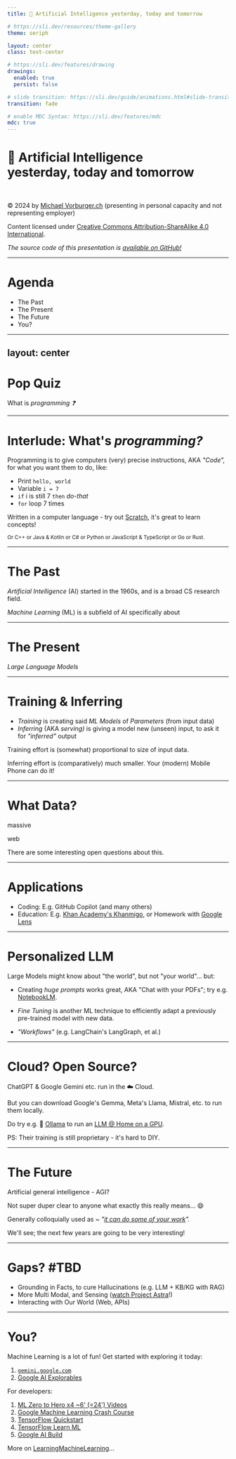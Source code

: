 ```yaml
---
title: 🔮 Artificial Intelligence yesterday, today and tomorrow

# https://sli.dev/resources/theme-gallery
theme: seriph

layout: center
class: text-center

# https://sli.dev/features/drawing
drawings:
  enabled: true
  persist: false

# slide transition: https://sli.dev/guide/animations.html#slide-transitions
transition: fade

# enable MDC Syntax: https://sli.dev/features/mdc
mdc: true
---
```


# 🔮 Artificial Intelligence <br>yesterday, today and tomorrow

<br>

© 2024 by [Michael Vorburger.ch](https://www.vorburger.ch) (presenting in personal capacity and not representing employer)

Content licensed under [Creative Commons Attribution-ShareAlike 4.0 International](https://creativecommons.org/licenses/by-sa/4.0/?ref=chooser-v1).

_The source code of this presentation is [available on GitHub!](https://github.com/vorburger/LearningMachineLearning/tree/develop/docs/prez)_

<!--
I'll speak fast, let's chat together about questions during the breaks?
-->

---

# Agenda

<!-- TODO Find MD tool to extract and auto update insert TOC from headings, or make https://sli.dev/builtin/components#toc work -->

- The Past
- The Present
- The Future
- You?

---
layout: center
---

# Pop Quiz

What is _programming ❓_

---

# Interlude: What's _programming?_

Programming is to give computers (very) precise instructions, AKA _"Code",_ for what you want them to do, like:

- Print `hello, world`
- Variable `i = 7`
- `if` i is still 7 `then` _do-that_
- `for` loop 7 times

Written in a computer language - try out [Scratch](https://scratch.mit.edu), it's great to learn concepts!

<small>Or C++ or Java & Kotlin or C# or Python or JavaScript & TypeScript or Go or Rust.</small>

---

# The Past

_Artificial Intelligence_ (AI) started in the 1960s, and is a broad CS research field.

_Machine Learning_ (ML) is a subfield of AI specifically about

---

# The Present

_Large Language Models_

---

# Training & Inferring

- _Training_ is creating said _ML Models_ of _Parameters_ (from input data)
- _Inferring_ (AKA _serving)_ is giving a model new (unseen) input, to ask it for _"inferred"_ output

Training effort is (somewhat) proportional to size of input data.

Inferring effort is (comparatively) much smaller. Your (modern) Mobile Phone can do it!

<!--
Pictures of digits, cats & dogs, or texts...
-->

---

# What Data?

massive

web

There are some interesting open questions about this.

---

# Applications

- Coding: E.g. GitHub Copilot (and many others)
- Education: E.g. [Khan Academy's Khanmigo](https://www.youtube.com/watch?v=hJP5GqnTrNo&t=4s), or Homework with [Google Lens](https://lens.google)

<!--
TODO Try & screenshot
-->

---

# Personalized LLM

Large Models might know about "the world", but not "your world"... but:

- Creating _huge prompts_ works great, AKA "Chat with your PDFs"; try e.g. [NotebookLM](https://notebooklm.google).

- _Fine Tuning_ is another ML technique to efficiently adapt a previously pre-trained model with new data.

- _"Workflows"_ (e.g. LangChain's LangGraph, et al.)

---

# Cloud? Open Source?

ChatGPT & Google Gemini etc. run in the ☁️ Cloud.

But you can download Google's Gemma, Meta's Llama, Mistral, etc. to run them locally.

Do try e.g. 🦙 [Ollama](https://ollama.com) to run an [LLM @ Home on a GPU](https://github.com/vorburger/vorburger.ch-Notes/blob/develop/ml/ollama1.md).

PS: Their training is still proprietary - it's hard to DIY.

---

# The Future

Artificial general intelligence - AGI?

Not super duper clear to anyone what exactly this really means... 😄

Generally colloquially used as ~ _"[it can do some of your work](https://en.wikipedia.org/wiki/Artificial_general_intelligence#Tests_for_human-level_AGI)"._

We'll see; the next few years are going to be very interesting!

<!--
Turing Test, Robot College Student Test, Employment Test, Ikea Test, Coffee Test, Modern Turing Test
-->

---

# Gaps? #TBD

- Grounding in Facts, to cure Hallucinations (e.g. LLM + KB/KG with RAG)
- More Multi Modal, and Sensing ([watch Project Astra](https://deepmind.google/technologies/gemini/project-astra/)!)
- Interacting with Our World (Web, APIs)

<!--
Combining Large Language Models (LLMs) with Knowledge Graphs (KGs) and Retrieval-Augmented Generation (RAG) looks promising.

You would be surprised how difficult it is to build an Assistant that can buy movie tickets or make restaurant reservations only.

Something like Gemini's Extensions, to connect it to your Gmail & Google Docs, Google Maps or Flights, or YouTube are only the very early beginning.
-->

---

# You?

Machine Learning is a lot of fun! Get started with exploring it today:

1. [`gemini.google.com`](https://gemini.google.com)
1. [Google AI Explorables](https://pair.withgoogle.com/explorables/)

For developers:

1. [ML Zero to Hero x4 ~6' (=24') Videos](https://www.youtube.com/playlist?list=PLQY2H8rRoyvwWuPiWnuTDBHe7I0fMSsfO)
1. [Google Machine Learning Crash Course](https://developers.google.com/machine-learning/crash-course)
1. [TensorFlow Quickstart](https://www.tensorflow.org/tutorials/quickstart/beginner)
1. [TensorFlow Learn ML](https://www.tensorflow.org/resources/learn-ml)
1. [Google AI Build](https://ai.google/build)

More on [LearningMachineLearning](https://github.com/vorburger/LearningMachineLearning/blob/develop/docs/resources.md)...
